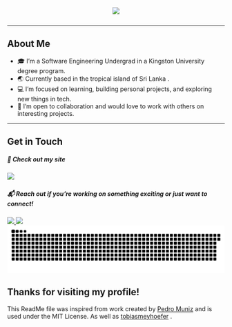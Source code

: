 
<h1 align="center">
    <img src="https://readme-typing-svg.herokuapp.com/?font=Righteous&size=35&center=true&vCenter=true&width=500&height=70&duration=4000&lines=Hi+There!+👋;+I'm+Raashid+Arquil!;" />
</h1>

---
## About Me
- 🎓 I’m a Software Engineering Undergrad in a Kingston University degree program.
- 🌏 Currently based in the tropical island of Sri Lanka .
- 💻 I’m focused on learning, building personal projects, and exploring new things in tech.
- 🤝 I’m open to collaboration and would love to work with others on interesting projects.
 
---
 
## Get in Touch

##### 📂 Check out my site
<a href="https://rvvshid04.github.io/" target="_blank">
    <img src="https://img.shields.io/badge/Portfolio-FF5722?style=for-the-badge&logo=todoist&logoColor=white" target="_blank" /> 
</a>

##### 📬 Reach out if you’re working on something exciting or just want to connect!
<div align="left"> 
  <a href="mailto:raashid.arq@gmail.com">
    <img src="https://img.shields.io/badge/Gmail-333333?style=for-the-badge&logo=gmail&logoColor=red" />
  </a>
  <a href="https://linkedin.com/in/raashid-arquil" target="_blank">
    <img src="https://img.shields.io/badge/LinkedIn-0077B5?style=for-the-badge&logo=linkedin&logoColor=white" target="_blank" />
  </a>

</div>

<picture>
    <source media="(prefers-color-scheme: dark)" srcset="https://raw.githubusercontent.com/rvvshid04/rvvshid04/output/github-snake-dark.svg" />
    <source media="(prefers-color-scheme: light)" srcset="https://raw.githubusercontent.com/rvvshid04/rvvshid04/output/github-snake.svg" />
    <img alt="github-snake" src="https://raw.githubusercontent.com/rvvshid04/rvvshid04/output/github-snake.svg" />
</picture>


## Thanks for visiting my profile!

This ReadMe file was inspired from work created by [Pedro Muniz](https://github.com/salesp07) and is used under the MIT License. As well as [tobiasmeyhoefer](https://github.com/tobiasmeyhoefer) .
